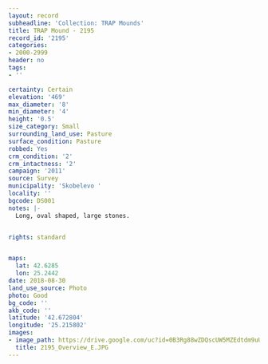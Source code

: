```yaml
---
layout: record
subheadline: 'Collection: TRAP Mounds'
title: TRAP Mound - 2195
record_id: '2195'
categories:
- 2000-2999
header: no
tags:
- ''

certainty: Certain
elevation: '469'
max_diameter: '8'
min_diameter: '4'
height: '0.5'
size_category: Small
surrounding_land_use: Pasture
surface_condition: Pasture
robbed: Yes
crm_condition: '2'
crm_intactness: '2'
campaign: '2011'
source: Survey
municipality: 'Skobelevo '
locality: ''
bgcode: DS001
notes: |-
  Long, oval shaped, large stones.


rights: standard


maps:
  lat: 42.6285
  lon: 25.2442
date: 2018-08-30
land_use_source: Photo
photo: Good
bg_code: ''
akb_code: ''
latitude: '42.672804'
longitude: '25.215802'
images:
- image_path: https://drive.google.com/uc?id=0B3Rg88wZDQscUW5MZEdtdm9uUG8
  title: 2195_Overview_E.JPG
---
```

